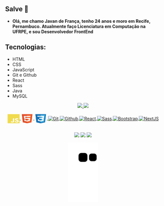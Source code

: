 ## Salve 👊

 - **Olá, me chamo Javan de França, tenho 24 anos e moro em Recife, Pernambuco. Atualmente faço Licenciatura em Computação na UFRPE, e sou Desenvolvedor FrontEnd**

## Tecnologias:
 - HTML
 - CSS
 - JavaScript
 - Git e Github
 - React
 - Sass
 - Java
 - MySQL

<div align="center">
  <a href="https://github.com/JavanFA">
  <img height="150em" src="https://github-readme-stats.vercel.app/api?username=JavanFA&show_icons=true&theme=dark&include_all_commits=true&count_private=true"/>
  <img height="150em" src="https://github-readme-stats.vercel.app/api/top-langs/?username=JavanFA&layout=compact&langs_count=7&theme=dark"/>
</div>

<div align=center><br>
  <img align="center" alt="Js" height="30" width="40" src="https://raw.githubusercontent.com/devicons/devicon/master/icons/javascript/javascript-plain.svg">
  <img align="center" alt="HTML" height="30" width="40" src="https://raw.githubusercontent.com/devicons/devicon/master/icons/html5/html5-original.svg">
  <img align="center" alt="CSS" height="30" width="40" src="https://raw.githubusercontent.com/devicons/devicon/master/icons/css3/css3-original.svg">
  <img align="center" alt="Git" height="30" widht="40" src="https://cdn.jsdelivr.net/gh/devicons/devicon/icons/git/git-original.svg">
  <img align="center" alt="Github" height="30" widht="40" src="https://cdn.jsdelivr.net/gh/devicons/devicon/icons/github/github-original.svg">
  <img align="center" alt="React" height="30" widht="40" src="https://cdn.jsdelivr.net/gh/devicons/devicon/icons/react/react-original.svg">
  <img align="center" alt="Sass" height="30" widht="40" src="https://cdn.jsdelivr.net/gh/devicons/devicon/icons/sass/sass-original.svg"/>
  <img align="center" alt="Bootstrap" height="30" widht="40" src="https://cdn.jsdelivr.net/gh/devicons/devicon/icons/bootstrap/bootstrap-original.svg"/>
  <img align="center" alt="NextJS" height="30" widht="40" src="https://cdn.jsdelivr.net/gh/devicons/devicon/icons/nextjs/nextjs-original.svg" />
          
</div>
 
##

<div align=center> 
  <a href="https://instagram.com/javan.franca18" target="_blank" rel="external"><img src="https://img.shields.io/badge/-Instagram-%23E4405F?style=for-the-badge&logo=instagram&logoColor=white" target="_blank"></a>
 <a href = "mailto:javan.franca18@gmail.com"><img src="https://img.shields.io/badge/-Gmail-%23333?style=for-the-badge&logo=gmail&logoColor=white" target="_blank"></a>
 <a href = "https://www.linkedin.com/in/javan-de-fran%C3%A7a-75038b234/"><img src="https://img.shields.io/badge/LinkedIn-0077B5?style=for-the-badge&logo=linkedin&logoColor=white" target="_blank"></a>
 
![snake gif](https://github.com/JavanFA/JavanFA/blob/output/github-contribution-grid-snake.svg)
 
 </div>
